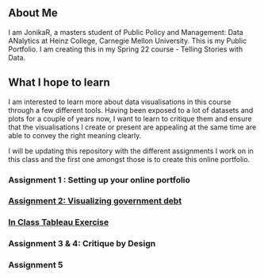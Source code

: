 ## About Me
I am JonikaR, a masters student  of Public Policy and Management: Data ANalytics at Heinz College, Carnegie Mellon University. This is my Public Portfolio.
I am creating this in my Spring 22 course - Telling Stories with Data. 

## What I hope to learn
I am interested to learn more about data visualisations in this course through a few different tools. Having been exposed to a lot of datasets and plots for a couple of years now, I want to learn to critique them and ensure that the visualisations I create or present are appealing at the same time are able to convey the right meaning clearly.

I will be updating this repository with the different assignments I work on in this class and the first one amongst those is to create this online portfolio.


### Assignment 1 : Setting up your online portfolio 

### [Assignment 2: Visualizing government debt](/dataviz2.md)

### [In Class Tableau Exercise](/dataviz3.html)

### Assignment 3 & 4: Critique by Design

### Assignment 5
